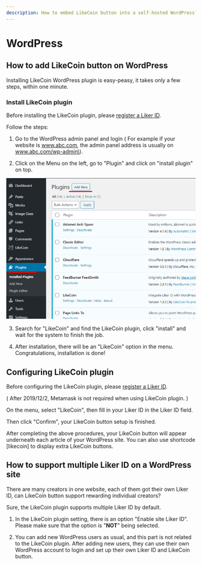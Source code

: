 ```yaml
---
description: How to embed LikeCoin button into a self-hosted WordPress?
---
```


# WordPress

## How to add LikeCoin button on WordPress

Installing LikeCoin WordPress plugin is easy-peasy, it takes only a few steps, within one minute.

### Install LikeCoin plugin  <a id="-likecoin-"></a>

Before installing the LikeCoin plugin, please [register a Liker ID](https://docs.like.co/user-guide/liker-id/how-to-register-a-liker-id).

Follow the steps:

1. Go to the WordPress admin panel and login \( For example if your website is www.abc.com, the admin panel address is usually on www.abc.com/wp-admin\).

2. Click on the Menu on the left, go to "Plugin" and click on "install plugin" on top.

![](../../.gitbook/assets/wordpress-1-en.png)

3. Search for "LikeCoin" and find the LikeCoin plugin, click "install" and wait for the system to finish the job.

4. After installation, there will be an "LikeCoin" option in the menu. Congratulations,  installation is done!  


## Configuring LikeCoin plugin

Before configuring the LikeCoin plugin, please [register a Liker ID](https://docs.like.co/user-guide/liker-id/how-to-register-a-liker-id).

 \( After 2019/12/2, Metamask is not required when using LikeCoin plugin. \) 

On the menu, select "LikeCoin",  then fill in your Liker ID in the Liker ID field.

Then click "Confirm",  your LikeCoin button setup is finished.

After completing the above procedures, your LikeCoin button will appear underneath each article of your WordPress site. You can also use shortcode \[likecoin\] to display extra LikeCoin buttons.

## How to support multiple Liker ID on a WordPress site

There are many creators in one website, each of them got their own Liker ID, can LikeCoin button support rewarding individual creators?

Sure, the LikeCoin plugin supports multiple Liker ID by default.

1. In the LikeCoin plugin setting, there is an option  "Enable site Liker ID".  Please make sure that the option is "**NOT**" being selected.

2. You can add new WordPress users as usual, and this part is not related to the LikeCoin plugin. After adding new users, they can use their own WordPress account to login and set up their own Liker ID and LikeCoin button.

